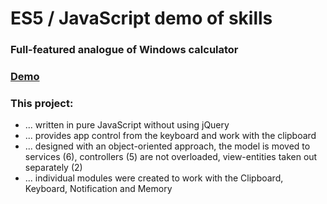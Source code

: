 <h1>ES5 / JavaScript demo of skills</h1>
<h3>Full-featured analogue of Windows calculator</h3>
<h3><a href="http://pavelcreator.com/calc">Demo</a></h3>
<h3>This project:</h3>
<ul>
  <li>... written in pure JavaScript without using jQuery</li>
  <li>... provides app control from the keyboard and work with the clipboard</li>
  <li>... designed with an object-oriented approach, the model is moved to services (6), controllers (5) are not overloaded, view-entities taken out separately (2)</li>
  <li>... individual modules were created to work with the Clipboard, Keyboard, Notification and Memory</li>
</ul>

